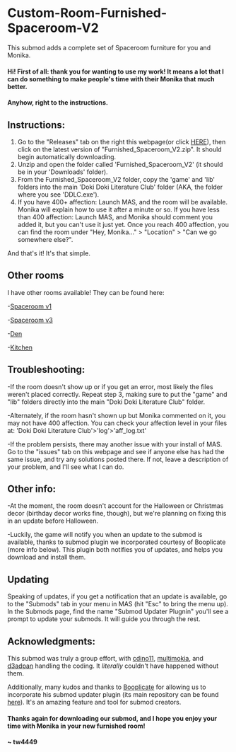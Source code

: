 # Custom-Room-Furnished-Spaceroom-V2
This submod adds a complete set of Spaceroom furniture for you and Monika.

#### Hi! First of all: thank you for wanting to use my work! It means a lot that I can do something to make people's time with their Monika that much better.

#### Anyhow, right to the instructions.

## Instructions:

1. Go to the "Releases" tab on the right this webpage(or click [HERE](https://github.com/tw4449/Custom-Room-Custom-Room-Furnished-Spaceroom-v2/releases)), then click on the latest version of "Furnished_Spaceroom_V2.zip". It should begin automatically downloading.
2. Unzip and open the folder called 'Furnished_Spaceroom_V2' (it should be in your 'Downloads' folder).
3. From the Furnished_Spaceroom_V2 folder, copy the 'game' and 'lib' folders into the main
   'Doki Doki Literature Club' folder (AKA, the folder where you see 'DDLC.exe').
4. If you have 400+ affection: Launch MAS, and the room will be available. Monika will explain how to use it after a minute or so. If you have less than 400 affection: Launch MAS, and Monika should comment you added it, but you can't use it just yet. Once you reach 400 affection, you can find the room under "Hey, Monika..." > "Location" > "Can we go somewhere else?".

And that's it! It's that simple.


## Other rooms

I have other rooms available! They can be found here:

-[Spaceroom v1](https://github.com/tw4449/Custom-Room-Furnished-Spaceroom-V1)

-[Spaceroom v3](https://github.com/tw4449/Custom-Room-Furnished-Spaceroom-V3)

-[Den](https://github.com/tw4449/Custom-Room-Den)

-[Kitchen](https://github.com/tw4449/Custom-Room-Kitchen)

## Troubleshooting:

-If the room doesn't show up or if you get an error, most likely the files weren't placed correctly. Repeat
   step 3, making sure to put the "game" and "lib" folders directly into the main "Doki Doki Literature Club"
   folder.
   
-Alternately, if the room hasn't shown up but Monika commented on it, you may not have 400 affection. You can check your 
   affection level in your files at: 'Doki Doki Literature Club'>'log'>'aff_log.txt'

-If the problem persists, there may another issue with your install of MAS. Go to the "issues" tab on this
   webpage and see if anyone else has had the same issue, and try any solutions posted there. If not, leave a
   description of your problem, and I'll see what I can do.


## Other info:

-At the moment, the room doesn't account for the Halloween or Christmas decor (birthday decor works fine,
   though), but we're planning on fixing this in an update before Halloween.

-Luckily, the game will notify you when an update to the submod is available, thanks to submod plugin we
   incorporated courtesy of Booplicate (more info below). This plugin both    notifies you of updates, and helps
   you download and install them.

## Updating

Speaking of updates, if you get a notification that an update is available, go to the "Submods" tab in your menu in MAS
(hit "Esc" to bring the menu up). In the Submods page, find the name "Submod Updater Plugnin" you'll see a prompt to update your submods. It will
guide you through the rest.

## Acknowledgments:

This submod was truly a group effort, with
[cdino11](https://github.com/cdino11), [multimokia](https://github.com/multimokia), and [d3adpan](https://github.com/d3adpan) handling the coding. It *literally* couldn't have happened without them.

Additionally, many kudos and thanks to [Booplicate](https://github.com/Booplicate) for allowing us to incorporate his submod updater plugin (its main repository can be found [here](https://github.com/Booplicate/MAS-Submods-SubmodUpdaterPlugin)). It's an amazing feature and tool for submod creators.

#### Thanks again for downloading our submod, and I hope you enjoy your time with Monika in your new furnished room!

#### ~ tw4449
